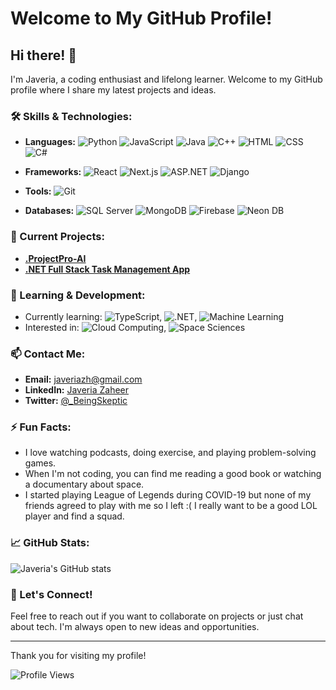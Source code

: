 # Welcome to My GitHub Profile!

## Hi there! 👋

I'm Javeria, a coding enthusiast and lifelong learner. Welcome to my GitHub profile where I share my latest projects and ideas.

### 🛠️ Skills & Technologies:
- **Languages:**
  ![Python](https://img.shields.io/badge/Python-3776AB?style=flat&logo=python&logoColor=white)
  ![JavaScript](https://img.shields.io/badge/JavaScript-F7DF1E?style=flat&logo=javascript&logoColor=black)
  ![Java](https://img.shields.io/badge/Java-007396?style=flat&logo=java&logoColor=white)
  ![C++](https://img.shields.io/badge/C++-00599C?style=flat&logo=cplusplus&logoColor=white)
  ![HTML](https://img.shields.io/badge/HTML-E34F26?style=flat&logo=html5&logoColor=white)
  ![CSS](https://img.shields.io/badge/CSS-1572B6?style=flat&logo=css3&logoColor=white)
  ![C#](https://img.shields.io/badge/C%23-239120?style=flat&logo=c-sharp&logoColor=white)
- **Frameworks:**
  ![React](https://img.shields.io/badge/React-20232A?style=flat&logo=react&logoColor=61DAFB)
  ![Next.js](https://img.shields.io/badge/Next.js-000000?style=flat&logo=nextdotjs&logoColor=white)
  ![ASP.NET](https://img.shields.io/badge/ASP.NET-512BD4?style=flat&logo=dotnet&logoColor=white)
  ![Django](https://img.shields.io/badge/Django-092E20?style=flat&logo=django&logoColor=white)

  
  
- **Tools:**
  ![Git](https://img.shields.io/badge/Git-F05032?style=flat&logo=git&logoColor=white)
- **Databases:**
  ![SQL Server](https://img.shields.io/badge/SQL%20Server-CC2927?style=flat&logo=microsoftsqlserver&logoColor=white)
  ![MongoDB](https://img.shields.io/badge/MongoDB-47A248?style=flat&logo=mongodb&logoColor=white)
  ![Firebase](https://img.shields.io/badge/Firebase-FFCA28?style=flat&logo=firebase&logoColor=black)
  ![Neon DB](https://img.shields.io/badge/Neon%20DB-000000?style=flat&logo=neon&logoColor=white)

### 🔭 Current Projects:
- [**.ProjectPro-AI**](https://github.com/javeria2108/ProjectPro-AI)
- [**.NET Full Stack Task Management App**](https://github.com/javeria2108/Task-Management-System-with-.NET-Typescript-React-and-SQL)
  

### 🌱 Learning & Development:
- Currently learning: ![TypeScript](https://img.shields.io/badge/TypeScript-007ACC?style=flat&logo=typescript&logoColor=white), ![.NET](https://img.shields.io/badge/.NET-512BD4?style=flat&logo=dotnet&logoColor=white), ![Machine Learning](https://img.shields.io/badge/Machine%20Learning-FF6F00?style=flat&logo=python&logoColor=white)
- Interested in: ![Cloud Computing](https://img.shields.io/badge/Cloud%20Computing-4285F4?style=flat&logo=googlecloud&logoColor=white), ![Space Sciences](https://img.shields.io/badge/Space%20Sciences-0B3D91?style=flat&logo=nasa&logoColor=white)

### 📫 Contact Me:
- **Email:** javeriazh@gmail.com
- **LinkedIn:** [Javeria Zaheer](https://www.linkedin.com/in/javeria-zaheer-689b87232/)
- **Twitter:** [@_BeingSkeptic](https://twitter.com/_BeingSkeptic)

### ⚡ Fun Facts:
- I love watching podcasts, doing exercise, and playing problem-solving games.
- When I'm not coding, you can find me reading a good book or watching a documentary about space.
- I started playing League of Legends during COVID-19 but none of my friends agreed to play with me so I left :( I really want to be a good LOL player and find a squad.

### 📈 GitHub Stats:

![Javeria's GitHub stats](https://github-readme-stats.vercel.app/api?username=javeria2108&show_icons=true&theme=radical)

### 🔗 Let's Connect!

Feel free to reach out if you want to collaborate on projects or just chat about tech. I'm always open to new ideas and opportunities.

---

Thank you for visiting my profile!

![Profile Views](https://komarev.com/ghpvc/?username=javeria2108)
